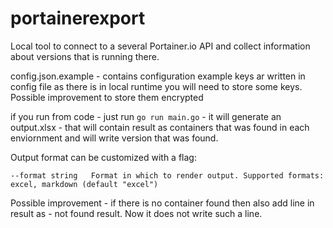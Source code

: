 # portainerexport
 Local tool to connect to a several Portainer.io API and collect information about versions that is running there.

 config.json.example - contains configuration example
 keys ar written in config file as there is in local runtime you will need to store some keys. Possible improvement to store them encrypted

 if you run from code - just run `go run main.go` - it will generate an output.xlsx - that will contain result as containers that was found in each enviornment and will write version that was found.

 Output format can be customized with a flag:
 
 `--format string   Format in which to render output. Supported formats: excel, markdown (default "excel")`

 Possible improvement - if there is no container found then also add line in result as - not found result. Now it does not write such a line.
